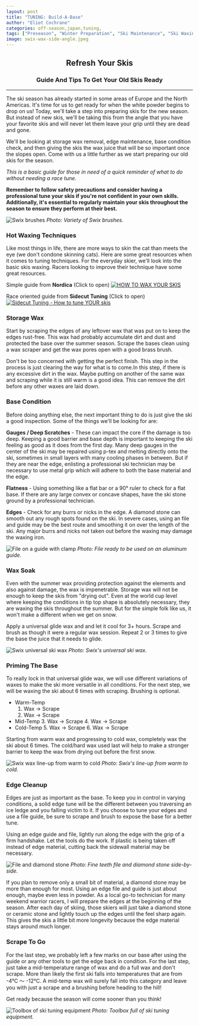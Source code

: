 ```yaml
---
layout: post
title: "TUNING: Build-A-Base"
author: "Eliot Cochrane"
categories: off-season,japan,tuning,
tags: ["Preseason", "Winter Preparation", "Ski Maintenance", "Ski Waxing", "Ski Gear", "Safety Tips", "Skiing Guide", "Winter Sports", "Ski Season", "Winter Activities"]
image: swix-wax-side-angle.jpeg
---
```


## <center>Refresh Your Skis</center>
### <center>Guide And Tips To Get Your Old Skis Ready</center>

***

The ski season has already started in some areas of Europe and the North Americas. It's time for us to get ready for when the white powder begins to drop on us! Today, we'll take a step into preparing skis for the new season. But instead of new skis, we'll be taking this from the angle that you have your favorite skis and will never let them leave your grip until they are dead and gone. 

We'll be looking at storage wax removal, edge maintenance, base condition check, and then giving the skis the wax juice that will be so important once the slopes open. Come with us a little further as we start preparing our old skis for the season.

*This is a basic guide for those in need of a quick reminder of what to do without needing a race tune.*

**Remember to follow safety precautions and consider having a professional tune your skis if you're not confident in your own skills. Additionally, it's essential to regularly maintain your skis throughout the season to ensure they perform at their best.**

![Swix brushes](/assets/img/brush-mountain-side.jpeg)
*Photo: Variety of Swix brushes.*

### Hot Waxing Techniques

Like most things in life, there are more ways to skin the cat than meets the eye (we don't condone skinning cats). Here are some great resources when it comes to tuning techniques. For the everyday skier, we'll look into the basic skis waxing. Racers looking to improve their technique have some great resources.

Simple guide from **Nordica** (Click to open)
[![HOW TO WAX YOUR SKIS](https://img.youtube.com/vi/ZgQSNDAxV1k/maxresdefault.jpg)](https://www.youtube.com/watch?v=ZgQSNDAxV1k)

Race oriented guide from **Sidecut Tuning** (Click to open)
[![Sidecut Tuning - How to tune YOUR skis](https://img.youtube.com/vi/pmNdgS5vNzA/maxresdefault.jpg)](https://youtu.be/pmNdgS5vNzA?si=wK17fYQtn4ZuiyMn)

### Storage Wax

Start by scraping the edges of any leftover wax that was put on to keep the edges rust-free. This wax had probably accumulate dirt and dust and protected the base over the summer season. Scrape the bases clean using a wax scraper and get the wax pores open with a good brass brush.

Don't be too concerned with getting the perfect finish. This step in the process is just clearing the way for what is to come.In this step, if there is any excessive dirt in the wax. Maybe putting on another of the same wax and scraping while it is still warm is a good idea. This can remove the dirt before any other waxes are laid down.

### Base Condition

Before doing anything else, the next important thing to do is just give the ski a good inspection. Some of the things we'll be looking for are:

**Gauges / Deep Scratches** - These can impact the core if the damage is too deep. Keeping a good barrier and base depth is important to keeping the ski feeling as good as it does from the first day. Many deep gauges in the center of the ski may be repaired using p-tex and melting directly onto the ski, sometimes in small layers with many cooling phases in between. But if they are near the edge, enlisting a professional ski technician may be necessary to use metal grip which will adhere to both the base material and the edge.

**Flatness** - Using something like a flat bar or a 90° ruler to check for a flat base. If there are any large convex or concave shapes, have the ski stone ground by a professional technician.

**Edges** - Check for any burrs or nicks in the edge. A diamond stone can smooth out any rough spots found on the ski. In severe cases, using an file and guide may be the best route and smoothing it on over the length of the ski. Any major burrs and nicks not taken out before the waxing may damage the waxing iron.

![File on a guide with clamp](/assets/img/guide-file-side.jpeg)
*Photo: File ready to be used on an aluminum guide.*

### Wax Soak

Even with the summer wax providing protection against the elements and also against damage, the wax is impenetrable. Storage wax will not be enough to keep the skis from "drying out". Even at the world cup level where keeping the conditions in tip top shape is absolutely necessary, they are waxing the skis throughout the summer. But for the simple folk like us, it won't make a different when we get on snow.

Apply a universal glide wax and and let it cool for 3+ hours. Scrape and brush as though it were a regular wax session. Repeat 2 or 3 times to give the base the juice that it needs to glide.

![Swix universal ski wax](/assets/img/universal-wax-side-angle.jpeg)
*Photo: Swix's universal ski wax.*

### Priming The Base

To really lock in that universal glide wax, we will use different variations of waxes to make the ski more versatile in all conditions. For the next step, we will be waxing the ski about 6 times with scraping. Brushing is optional. 

* Warm-Temp
    1. Wax → Scrape
    2. Wax → Scrape
* Mid-Temp
    3. Wax → Scrape
    4. Wax → Scrape
* Cold-Temp
    5. Wax → Scrape
    6. Wax → Scrape

Starting from warm wax and progressing to cold wax, completely wax the ski about 6 times. The cold/hard wax used last will help to make a stronger barrier to keep the wax from drying out before the first snow.

![Swix wax line-up from warm to cold](/assets/img/swix-lineup.jpeg)
*Photo: Swix's line-up from warm to cold.*

### Edge Cleanup

Edges are just as important as the base. To keep you in control in varying conditions, a solid edge tune will be the different between you traversing an ice ledge and you falling victim to it. If you choose to tune your edges and use a file guide, be sure to scrape and brush to expose the base for a better tune.

Using an edge guide and file, lightly run along the edge with the grip of a firm handshake. Let the tools do the work. If plastic is being taken off instead of edge material, cutting back the sidewall material may be necessary.

![File and diamond stone](/assets/img/file-diamond-lineup.jpeg)
*Photo: Fine teeth file and diamond stone side-by-side.*

If you plan to remove only a small bit of material, a diamond stone may be more than enough for most. Using an edge file and guide is just about enough, maybe even less in powder. As a local go-to technician for many weekend warrior racers, I will prepare the edges at the beginning of the season. After each day of skiing, those skiers will just take a diamond stone or ceramic stone and lightly touch up the edges until the feel sharp again. This gives the skis a little bit more longevity because the edge material stays around much longer.

### Scrape To Go

For the last step, we probably left a few marks on our base after using the guide or any other tools to get the edge back in condition. For the last step, just take a mid-temperature range of wax and do a full wax and don't scrape. More than likely the first ski falls into temperatures that are from -4°C 〜 -12°C. A mid-temp wax will surely fall into this category and leave you with just a scrape and a brushing before heading to the hill!

Get ready because the season will come sooner than you think!

![Toolbox of ski tuning equipment](/assets/img/tuning-box-top.jpeg)
*Photo: Toolbox full of ski tuning equipment.*
